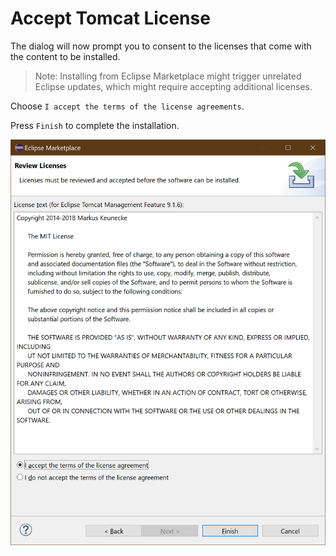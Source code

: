 # Accept Tomcat License

The dialog will now prompt you to consent to the licenses that come with the content to be installed.

> Note: Installing from Eclipse Marketplace might trigger unrelated Eclipse updates, which might require accepting additional licenses.

Choose `I accept the terms of the license agreements`.

Press `Finish` to complete the installation.

![install-tomcat-plugin](./images/accept-tomcat-license.png "Eclipse's marketplace with 'tomcat' expression")

<style>
    img[alt=install-tomcat-plugin] { max-width: 100%; }
</style>

